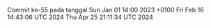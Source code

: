Commit ke-55 pada tanggal Sun Jan 01 14:00 2023 +0100
Fri Feb 16 14:43:06 UTC 2024
Thu Apr 25 21:11:34 UTC 2024
